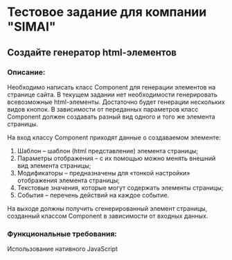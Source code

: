 # Тестовое задание для компании "SIMAI"

## Создайте генератор html-элементов

### Описание:

Необходимо написать класс Component для генерации элементов на странице сайта. В текущем задании нет необходимости генерировать всевозможные html-элементы. Достаточно будет генерации нескольких видов кнопок.
В зависимости от переданных параметров класс Component должен создавать разный вид одного и того же элемента страницы.

На вход классу Component приходят данные о создаваемом элементе:

1) Шаблон – шаблон (html представление) элемента страницы;
2) Параметры отображения – с их помощью можно менять внешний вид элемента страницы;
3) Модификаторы – предназначены для «тонкой настройки» отображения элемента страницы;
4) Текстовые значения, которые могут содержать элементы страницы;
5) События – перечень действий на каждое событие.

На выходе должны получить сгенерированный элемент страницы, созданный классом Component в зависимости от входных данных.

### Функциональные требования:

Использование нативного JavaScript